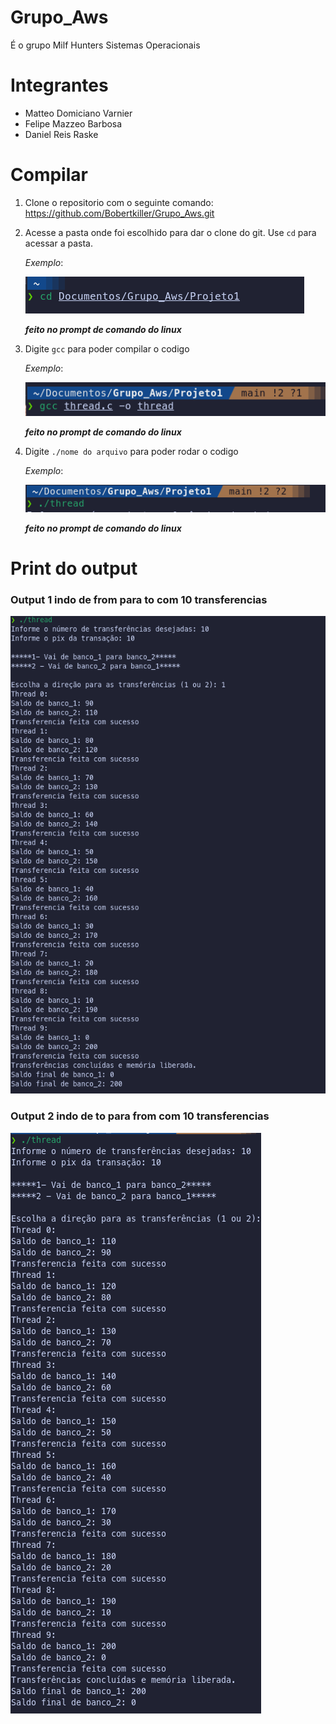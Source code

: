 # Grupo_Aws
É o grupo Milf Hunters Sistemas Operacionais

# Integrantes

- Matteo Domiciano Varnier
- Felipe Mazzeo Barbosa
- Daniel Reis Raske


# Compilar
1. Clone o repositorio com o seguinte comando:
    https://github.com/Bobertkiller/Grupo_Aws.git
2. Acesse a pasta onde foi escolhido para dar o clone do git. Use `cd` para acessar a pasta.

    *Exemplo*:

    ![alt](/Projeto1/assets/cd.png)

    ***feito no prompt de comando do linux***
3. Digite `gcc` para poder compilar o codigo

    *Exemplo*:

    ![alt](/Projeto1/assets/gcc.png)

    ***feito no prompt de comando do linux***
3. Digite `./nome do arquivo` para poder rodar o codigo

    *Exemplo*:

    ![alt](/Projeto1/assets/rodar.png)

    ***feito no prompt de comando do linux***

# Print do output
###  Output 1 indo de from para to com 10 transferencias
![alt](/Projeto1/assets/output1.png)
###  Output 2 indo de to para from com 10 transferencias
![alt](/Projeto1/assets/output2.png)
